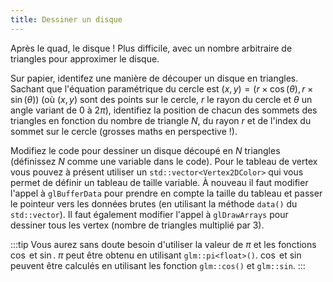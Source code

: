 ```yaml
---
title: Dessiner un disque
---
```


Après le quad, le disque ! Plus difficile, avec un nombre arbitraire de triangles pour approximer le disque.

Sur papier, identifez une manière de découper un disque en
triangles. Sachant que l'équation paramétrique du cercle est $(x, y) = (r\times\cos(\theta), r\times\sin(\theta))$ (où $(x, y)$ sont des points sur le cercle, $r$ le rayon du cercle et $\theta$ un angle variant de $0$ à $2\pi$), identifiez la position de chacun des sommets des triangles en fonction du nombre de triangle $N$, du rayon $r$ et de l'index du sommet sur le cercle (grosses maths en perspective !).

Modifiez le code pour dessiner un disque découpé en $N$ triangles (définissez $N$ comme une variable dans le code). Pour le tableau de vertex vous pouvez à présent utiliser un `std::vector<Vertex2DColor>` qui vous permet de définir un tableau de taille variable. À nouveau il faut modifier l'appel à `glBufferData` pour prendre en compte la taille du tableau et passer le pointeur vers les données brutes (en utilisant la méthode `data()` du `std::vector`). Il faut également modifier l'appel à `glDrawArrays` pour dessiner tous les vertex (nombre de triangles multiplié par 3).

:::tip
Vous aurez sans doute besoin d'utiliser la valeur de $\pi$ et les fonctions $\cos$ et $\sin$. $\pi$ peut être obtenu en utilisant `glm::pi<float>()`. $\cos$ et $\sin$ peuvent être calculés en utilisant les fonction `glm::cos()` et `glm::sin`.
:::
